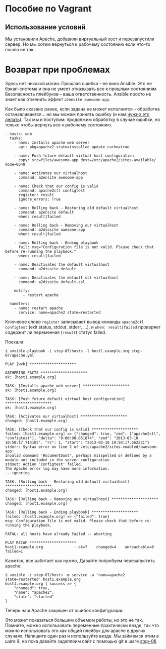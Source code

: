 Пособие по Vagrant
================

Использование условий
------------------

Мы установили Apache, добавили виртуальный хост и перезапустили сервер. Но мы хотим вернуться к рабочему состоянию если что-то пошло не так.

# Возврат при проблемах

Здесь нет никакой магии. Прошлая ошибка – не вина Ansible. Это не бэкап-система и она не умеет отказывать все к прошлым состояниям. Безопасность плейбуков – ваша ответственность. Ansible просто не знает как отменить эффект `a2ensite awesome-app`.

Как было сказано ранее, если задача не может исполнится – обработка останавливается... но мы можем принять ошибку (и нам [нужно это делать](http://www.aaronsw.com/weblog/geremiah)). Так мы и поступим: продолжим обработку в случае ошибки, но только чтобы вернуть все к рабочему состоянию.

    - hosts: web
      tasks:
        - name: Installs apache web server
          apt: pkg=apache2 state=installed update_cache=true

        - name: Push future default virtual host configuration
          copy: src=files/awesome-app dest=/etc/apache2/sites-available/ mode=0640

        - name: Activates our virtualhost
          command: a2ensite awesome-app

        - name: Check that our config is valid
          command: apache2ctl configtest
          register: result
          ignore_errors: True

        - name: Rolling back - Restoring old default virtualhost
          command: a2ensite default
          when: result|failed

        - name: Rolling back - Removing our virtualhost
          command: a2dissite awesome-app
          when: result|failed

        - name: Rolling back - Ending playbook
          fail: msg="Configuration file is not valid. Please check that before re-running the playbook."
          when: result|failed

        - name: Deactivates the default virtualhost
          command: a2dissite default

        - name: Deactivates the default ssl virtualhost
          command: a2dissite default-ssl

        notify:
            - restart apache

      handlers:
        - name: restart apache
          service: name=apache2 state=restarted

Ключевое слово `register` записывает вывод команды `apache2ctl configtest` (exit 
status, stdout, stderr, ...), и `when: result|failed` проверяет содержит ли переменная 
(`result`) статус failed.

Поехали:

    $ ansible-playbook -i step-07/hosts -l host1.example.org step-07/apache.yml

    PLAY [web] ********************* 

    GATHERING FACTS ********************* 
    ok: [host1.example.org]

    TASK: [Installs apache web server] ********************* 
    ok: [host1.example.org]

    TASK: [Push future default virtual host configuration] ********************* 
    ok: [host1.example.org]

    TASK: [Activates our virtualhost] ********************* 
    changed: [host1.example.org]

    TASK: [Check that our config is valid] ********************* 
    failed: [host1.example.org] => {"changed": true, "cmd": ["apache2ctl", "configtest"], "delta": "0:00:00.051874", "end": "2013-03-10 10:50:17.714105", "rc": 1, "start": "2013-03-10 10:50:17.662231"}
    stderr: Syntax error on line 2 of /etc/apache2/sites-enabled/awesome-app:
    Invalid command 'RocumentDoot', perhaps misspelled or defined by a module not included in the server configuration
    stdout: Action 'configtest' failed.
    The Apache error log may have more information.
    ...ignoring

    TASK: [Rolling back - Restoring old default virtualhost] ********************* 
    changed: [host1.example.org]

    TASK: [Rolling back - Removing our virtualhost] ********************* 
    changed: [host1.example.org]

    TASK: [Rolling back - Ending playbook] ********************* 
    failed: [host1.example.org] => {"failed": true}
    msg: Configuration file is not valid. Please check that before re-running the playbook.

    FATAL: all hosts have already failed -- aborting

    PLAY RECAP ********************* 
    host1.example.org              : ok=7    changed=4    unreachable=0    failed=1    

Кажется, все работает как нужно, Давайте попробуем перезапустить apache:

    $ ansible -i step-07/hosts -m service -a 'name=apache2 state=restarted' host1.example.org
    host1.example.org | success >> {
        "changed": true, 
        "name": "apache2", 
        "state": "started"
    }

Теперь наш Apache защищен от ошибок конфигурации.

Это может показаться большим объемом работы, но это не так. Помните, можно использовать переменные практически везде, так что можно использовать это как общий плейбук для apache в других случаях. Напишите один раз и используйте везде. Мы займемся этим в шаге 9, но пока давайте задеплоим сайт с помощью git в шаге [step-08](https://github.com/freetonik/ansible-tuto-rus/tree/master/step-08).
